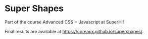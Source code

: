 # Super Shapes

Part of the course Advanced CSS + Javascript at SuperHi!

Final results are available at https://coreaux.github.io/supershapes/.
